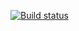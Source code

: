 [![Build status](https://ci.appveyor.com/api/projects/status/a0rd282jyrd2u0kc/branch/main?svg=true)](https://ci.appveyor.com/project/Helga-gi/bdd/branch/main)
